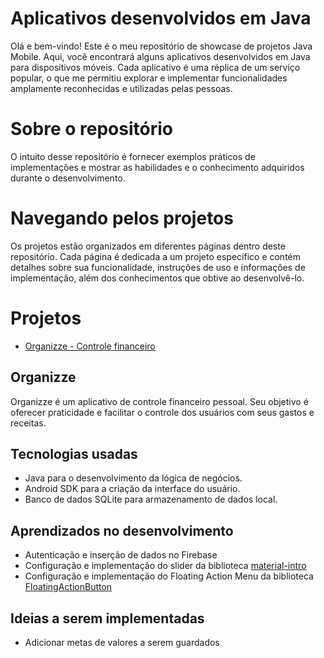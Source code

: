 # Aplicativos desenvolvidos em Java

Olá e bem-vindo! Este é o meu repositório de showcase de projetos Java Mobile. Aqui, você encontrará alguns aplicativos desenvolvidos em Java para dispositivos móveis. Cada aplicativo é uma réplica de um serviço popular, o que me permitiu explorar e implementar funcionalidades amplamente reconhecidas e utilizadas pelas pessoas.

# Sobre o repositório

O intuito desse repositório é fornecer exemplos práticos de implementações e mostrar as habilidades e o conhecimento adquiridos durante o desenvolvimento.

# Navegando pelos projetos

Os projetos estão organizados em diferentes páginas dentro deste repositório. Cada página é dedicada a um projeto específico e contém detalhes sobre sua funcionalidade, instruções de uso e informações de implementação, além dos conhecimentos que obtive ao desenvolvê-lo.

# Projetos

- [Organizze - Controle financeiro](#projeto-organizze)


## Organizze 

Organizze é um aplicativo de controle financeiro pessoal. Seu objetivo é oferecer praticidade e facilitar o controle dos usuários com seus gastos e receitas. 

## Tecnologias usadas

- Java para o desenvolvimento da lógica de negócios.
- Android SDK para a criação da interface do usuário.
- Banco de dados SQLite para armazenamento de dados local.

## Aprendizados no desenvolvimento

- Autenticação e inserção de dados no Firebase
- Configuração e implementação do slider da biblioteca [material-intro](https://github.com/heinrichreimer/material-intro)
- Configuração e implementação do Floating Action Menu da biblioteca [FloatingActionButton](https://github.com/Clans/FloatingActionButton)

## Ideias a serem implementadas

- Adicionar metas de valores a serem guardados
